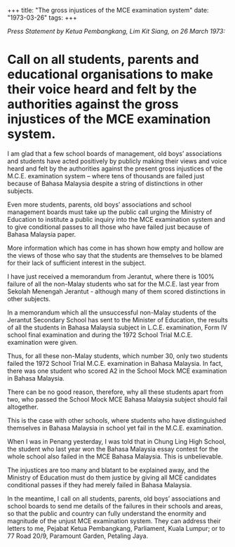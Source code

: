 +++ 
title: "The gross injustices of the MCE examination system"
date: "1973-03-26"
tags:
+++

_Press Statement by Ketua Pembangkang, Lim Kit Siang, on 26 March 1973:_

# Call on all students, parents and educational organisations to make their voice heard and felt by the authorities against the gross injustices of the MCE examination system.

I am glad that a few school boards of management, old boys’ associations and students have acted positively by publicly making their views and voice heard and felt by the authorities against the present gross injustices of the M.C.E. examination system – where tens of thousands are failed just because of Bahasa Malaysia despite a string of distinctions in other subjects.

Even more students, parents, old boys’ associations and school management boards must take up the public call urging the Ministry of Education to institute a public inquiry into the MCE examination system and to give conditional passes to all those who have failed just because of Bahasa Malaysia paper.

More information which has come in has shown how empty and hollow are the views of those who say that the students are themselves to be blamed for their lack of sufficient interest in the subject.

I have just received a memorandum from Jerantut, where there is 100% failure of all the non-Malay students who sat for the M.C.E. last year from Sekolah Menengah Jerantut - although many of them scored distinctions in other subjects.</u>

In a memorandum which all the unsuccessful non-Malay students of the Jerantut Secondary School has sent to the Minister of Education, the results of all the students in Bahasa Malaysia subject in L.C.E. examination, Form IV school final examination and during the 1972 School Trial M.C.E. examination were given.

Thus, for all these non-Malay students, which number 30, only two students failed the 1972 School Trial M.C.E. examination in Bahasa Malaysia. In fact, there was one student who scored A2 in the School Mock MCE examination in Bahasa Malaysia.

There can be no good reason, therefore, why all these students apart from two, who passed the School Mock MCE Bahasa Malaysia subject should fail altogether.

This is the case with other schools, where students who have distinguished themselves in Bahasa Malaysia in school yet fail in the M.C.E. examination.

When I was in Penang yesterday, I was told that in Chung Ling High School, the student who last year won the Bahasa Malaysia essay contest for the whole school also failed in the MCE Bahasa Malaysia. This is unbelievable. 

The injustices are too many and blatant to be explained away, and the Ministry of Education must do them justice by giving all MCE candidates conditional passes if they had merely failed in Bahasa Malaysia.

In the meantime, I call on all students, parents, old boys’ associations and school boards to send me details of the failures in their schools and areas, so that the public and country can fully understand the enormity and magnitude of the unjust MCE examination system. They can address their letters to me, Pejabat Ketua Pembangkang, Parliament, Kuala Lumpur; or to 77 Road 20/9, Paramount Garden, Petaling Jaya.
 
